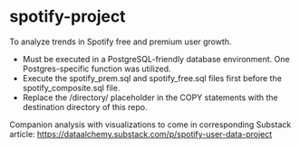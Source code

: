 # spotify-project
To analyze trends in Spotify free and premium user growth.
- Must be executed in a PostgreSQL-friendly database environment. One Postgres-specific function was utilized.
- Execute the spotify_prem.sql and spotify_free.sql files first before the spotify_composite.sql file.
- Replace the /directory/ placeholder in the COPY statements with the destination directory of this repo.

Companion analysis with visualizations to come in corresponding Substack article:
https://dataalchemy.substack.com/p/spotify-user-data-project
